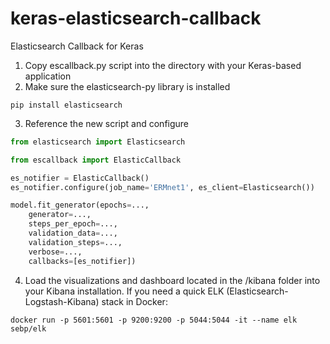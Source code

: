 # keras-elasticsearch-callback
Elasticsearch Callback for Keras

1. Copy escallback.py script into the directory with your Keras-based application
2. Make sure the elasticsearch-py library is installed
```shell
pip install elasticsearch
```
3. Reference the new script and configure
```python
from elasticsearch import Elasticsearch

from escallback import ElasticCallback

es_notifier = ElasticCallback()
es_notifier.configure(job_name='ERMnet1', es_client=Elasticsearch())

model.fit_generator(epochs=...,
	generator=...,
	steps_per_epoch=...,
	validation_data=...,
	validation_steps=...,
	verbose=...,
	callbacks=[es_notifier])
```
4. Load the visualizations and dashboard located in the /kibana folder into your Kibana installation. If you need a quick ELK (Elasticsearch-Logstash-Kibana) stack in Docker:
```shell
docker run -p 5601:5601 -p 9200:9200 -p 5044:5044 -it --name elk sebp/elk
```